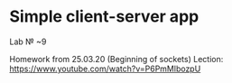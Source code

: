 # Simple client-server app
Lab № ~9

Homework from 25.03.20 (Beginning of sockets) 
Lection: https://www.youtube.com/watch?v=P6PmMlbozpU 
